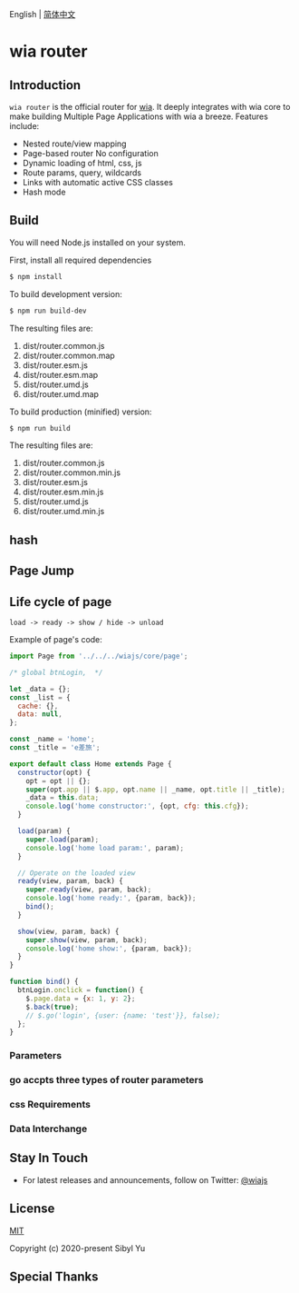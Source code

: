 English | [简体中文](./README.CN.md)

# wia router

## Introduction

`wia router` is the official router for [wia](https://www.wia.pub). It deeply integrates with wia core to make building Multiple Page Applications with wia a breeze. Features include:

- Nested route/view mapping
- Page-based router No configuration
- Dynamic loading of html, css, js
- Route params, query, wildcards
- Links with automatic active CSS classes
- Hash mode

## Build

You will need Node.js installed on your system.

First, install all required dependencies

```bash
$ npm install
```

To build development version:

```bash
$ npm run build-dev
```

The resulting files are:

1. dist/router.common.js
2. dist/router.common.map
3. dist/router.esm.js
4. dist/router.esm.map
5. dist/router.umd.js
6. dist/router.umd.map

To build production (minified) version:

```bash
$ npm run build
```

The resulting files are:

1. dist/router.common.js
2. dist/router.common.min.js
3. dist/router.esm.js
4. dist/router.esm.min.js
5. dist/router.umd.js
6. dist/router.umd.min.js

## hash

## Page Jump

## Life cycle of page

`load -> ready -> show / hide -> unload`

Example of page's code:

```js
import Page from '../../../wiajs/core/page';

/* global btnLogin,  */

let _data = {};
const _list = {
  cache: {},
  data: null,
};

const _name = 'home';
const _title = 'e差旅';

export default class Home extends Page {
  constructor(opt) {
    opt = opt || {};
    super(opt.app || $.app, opt.name || _name, opt.title || _title);
    _data = this.data;
    console.log('home constructor:', {opt, cfg: this.cfg});
  }

  load(param) {
    super.load(param);
    console.log('home load param:', param);
  }

  // Operate on the loaded view
  ready(view, param, back) {
    super.ready(view, param, back);
    console.log('home ready:', {param, back});
    bind();
  }

  show(view, param, back) {
    super.show(view, param, back);
    console.log('home show:', {param, back});
  }
}

function bind() {
  btnLogin.onclick = function() {
    $.page.data = {x: 1, y: 2};
    $.back(true);
    // $.go('login', {user: {name: 'test'}}, false);
  };
}
```

### Parameters

### go accpts three types of router parameters

### css Requirements

### Data Interchange

## Stay In Touch

- For latest releases and announcements, follow on Twitter: [@wiajs](https://twitter.com/wiajs)

## License

[MIT](http://opensource.org/licenses/MIT)

Copyright (c) 2020-present Sibyl Yu

## Special Thanks
